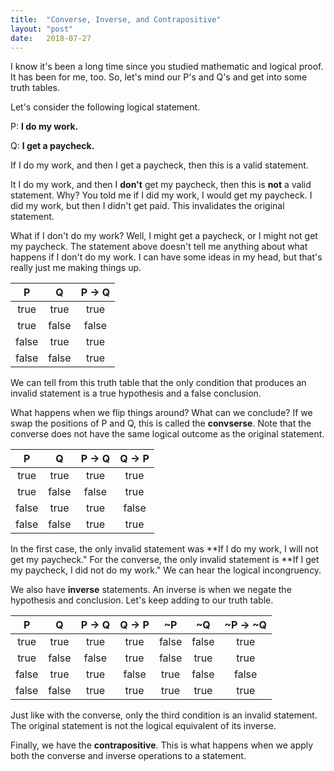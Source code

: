 ```yaml
---
title:  "Converse, Inverse, and Contrapositive"
layout: "post"
date:   2018-07-27
---
```


I know it's been a long time since you studied mathematic and logical proof. It has been for me, too. So, let's mind our P's and Q's and get into some truth tables.

Let's consider the following logical statement.

P: **I do my work.**

Q: **I get a paycheck.**

If I do my work, and then I get a paycheck, then this is a valid statement.

It I do my work, and then I **don't** get my paycheck, then this is **not** a valid statement. Why? You told me if I did my work, I would get my paycheck. I did my work, but then I didn't get paid. This invalidates the original statement.

What if I don't do my work? Well, I might get a paycheck, or I might not get my paycheck. The statement above doesn't tell me anything about what happens if I don't do my work. I can have some ideas in my head, but that's really just me making things up.

| P     | Q     | P → Q |
|:-----:|:-----:|:-----:|
| true  | true  | true  |
| true  | false | false |
| false | true  | true  |
| false | false | true  |

We can tell from this truth table that the only condition that produces an invalid statement is a true hypothesis and a false conclusion.

What happens when we flip things around? What can we conclude? If we swap the positions of P and Q, this is called the **convserse**. Note that the converse does not have the same logical outcome as the original statement.

| P     | Q     | P → Q | Q → P |
|:-----:|:-----:|:-----:|:-----:|
| true  | true  | true  | true  |
| true  | false | false | true  |
| false | true  | true  | false |
| false | false | true  | true  |

In the first case, the only invalid statement was **If I do my work, I will not get my paycheck." For the converse, the only invalid statement is **If I get my paycheck, I did not do my work." We can hear the logical incongruency.

We also have **inverse** statements. An inverse is when we negate the hypothesis and conclusion. Let's keep adding to our truth table.

| P     | Q     | P → Q | Q → P | ~P    | ~Q    | ~P → ~Q |
|:-----:|:-----:|:-----:|:-----:|:-----:|:-----:|:-------:|
| true  | true  | true  | true  | false | false | true    |
| true  | false | false | true  | false | true  | true    |
| false | true  | true  | false | true  | false | false   |
| false | false | true  | true  | true  | true  | true    |

Just like with the converse, only the third condition is an invalid statement. The original statement is not the logical equivalent of its inverse.

Finally, we have the **contrapositive**. This is what happens when we apply both the converse and inverse operations to a statement.
